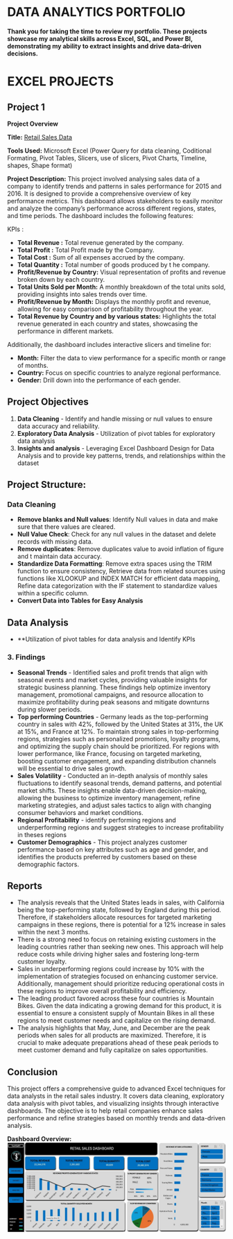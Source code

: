 # DATA ANALYTICS PORTFOLIO 

**Thank you for taking the time to review my portfolio. These projects showcase my analytical skills across Excel, SQL, and Power BI, demonstrating my ability to extract insights and drive data-driven decisions.**

# EXCEL PROJECTS

## Project 1

**Project Overview**

**Title:** [Retail Sales Data](https://github.com/Dennistheanalyst/dennistheanalyst.github.io/blob/main/retail_sales_data%20Excel.xlsx)

**Tools Used:** Microsoft Excel (Power Query for data cleaning, Coditional Formating, Pivot Tables, Slicers, use of slicers, Pivot Charts, Timeline, shapes, Shape format)

**Project Description:** This project involved analysing sales data of a company to identify trends and patterns in sales performance for 2015 and 2016. It is designed to provide a comprehensive overview of key performance metrics. This dashboard allows stakeholders to easily monitor and analyze the company’s performance across different regions, states, and time periods. The dashboard includes the following features:

KPIs : 

- **Total Revenue :** Total revenue generated by the company.
- **Total Profit :** Total Profit made by the Company.
- **Total Cost :** Sum of all expenses accrued by the company.
- **Total Quantity :** Total number of goods produced by t he company.
- **Profit/Revenue by Country:** Visual representation of profits and revenue broken down by each country.
- **Total Units Sold per Month:** A monthly breakdown of the total units sold, providing insights into sales trends over time.
- **Profit/Revenue by Month:** Displays the monthly profit and revenue, allowing for easy comparison of profitability throughout the year.
- **Total Revenue by Country and by various states:** Highlights the total revenue generated in each country and states, showcasing the performance in different markets.

Additionally, the dashboard includes interactive slicers and timeline for:
- **Month:** Filter the data to view performance for a specific month or range of months.
- **Country:** Focus on specific countries to analyze regional performance.
- **Gender:** Drill down into the performance of each gender.

## Project Objectives
1. **Data Cleaning** - Identify and handle missing or null values to ensure data accuracy and reliability.
2. **Exploratory Data Analysis** - Utilization of pivot tables for exploratory data analysis
3. **Insights and analysis** - Leveraging Excel Dashboard Design for Data Analysis  and to provide key patterns, trends, and relationships within the dataset


## Project Structure:

### Data Cleaning

- **Remove blanks and Null values**: Identify Null values in data and make sure that there values are cleared.
- **Null Value Check**: Check for any null values in the dataset and delete records with missing data.
- **Remove duplicates**: Remove duplicates value to avoid inflation of figure and t maintain data accuracy.
- **Standardize Data Formatting**: Remove extra spaces using the TRIM function to ensure consistency, Retrieve data from related sources using functions like XLOOKUP and INDEX MATCH for efficient data mapping, Refine data categorization with the IF statement to standardize values within a specific column.
- **Convert Data into Tables for Easy Analysis**

## Data Analysis
- **Utilization of pivot tables for data analysis and Identify KPIs 


### 3. Findings
- **Seasonal Trends** - Identified sales and profit trends that align with seasonal events and market cycles, providing valuable insights for strategic business planning. These findings help optimize inventory management, promotional campaigns, and resource allocation to maximize profitability during peak seasons and mitigate downturns during slower periods.
- **Top performing Countries** - Germany leads as the top-performing country in sales with 42%, followed by the United States at 31%, the UK at 15%, and France at 12%. To maintain strong sales in top-performing regions, strategies such as personalized promotions, loyalty programs, and optimizing the supply chain should be prioritized. For regions with lower performance, like France, focusing on targeted marketing, boosting customer engagement, and expanding distribution channels will be essential to drive sales growth.
- **Sales Volatility** - Conducted an in-depth analysis of monthly sales fluctuations to identify seasonal trends, demand patterns, and potential market shifts. These insights enable data-driven decision-making, allowing the business to optimize inventory management, refine marketing strategies, and adjust sales tactics to align with changing consumer behaviors and market conditions.
- **Regional Profitability** - identify performing regions and underperforming regions and suggest strategies to increase profitability in theses regions
- **Customer Demographics** - This project analyzes customer performance based on key attributes such as age and gender, and identifies the products preferred by customers based on these demographic factors.


## Reports
- The analysis reveals that the United States leads in sales, with California being the top-performing state, followed by England during this period. Therefore, if stakeholders allocate resources for targeted marketing campaigns in these regions, there is potential for a 12% increase in sales within the next 3 months.
- There is a strong need to focus on retaining existing customers in the leading countries rather than seeking new ones. This approach will help reduce costs while driving higher sales and fostering long-term customer loyalty.
- Sales in underperforming regions could increase by 10% with the implementation of strategies focused on enhancing customer service. Additionally, management should prioritize reducing operational costs in these regions to improve overall profitability and efficiency.
- The leading product favored across these four countries is Mountain Bikes. Given the data indicating a growing demand for this product, it is essential to ensure a consistent supply of Mountain Bikes in all these regions to meet customer needs and capitalize on the rising demand.
- The analysis highlights that May, June, and December are the peak periods when sales for all products are maximized. Therefore, it is crucial to make adequate preparations ahead of these peak periods to meet customer demand and fully capitalize on sales opportunities.


## Conclusion
This project offers a comprehensive guide to advanced Excel techniques for data analysts in the retail sales industry. It covers data cleaning, exploratory data analysis with pivot tables, and visualizing insights through interactive dashboards. The objective is to help retail companies enhance sales performance and refine strategies based on monthly trends and data-driven analysis.


**Dashboard Overview:** 
![Sales_Dashboard](Retail_Sales_Dashboard.JPG)
